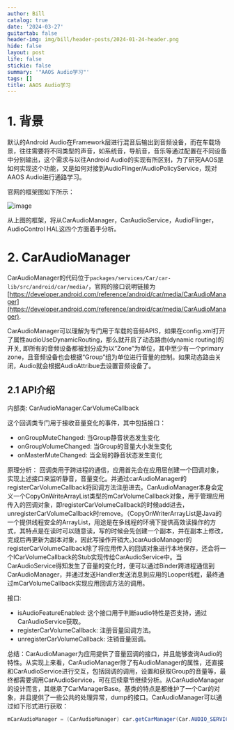 ```yaml
---
author: Bill
catalog: true
date: '2024-03-27'
guitartab: false
header-img: img/bill/header-posts/2024-01-24-header.png
hide: false
layout: post
life: false
stickie: false
summary: '"AAOS Audio学习"'
tags: []
title: AAOS Audio学习
---
```

# 1. 背景

默认的Android Audio在Framework层进行混音后输出到音频设备，而在车载场景，往往需要将不同类型的声音，如系统音，导航音，音乐等通过配置在不同设备中分别输出，这个需求与以往Android Audio的实现有所区别，为了研究AAOS是如何实现这个功能，又是如何对接到AudioFlinger/AudioPolicyService，现对AAOS Audio进行通路学习。

官网的框架图如下所示：

![image](https://source.android.com/static/docs/automotive/images/14-audio-01.png?hl=zh-cn)

从上图的框架，将从CarAudioManager，CarAudioService，AudioFlinger，AudioControl HAL这四个方面着手分析。

# 2. CarAudioManager

CarAudioManager的代码位于`packages/services/Car/car-lib/src/android/car/media/`，官网的接口说明链接为[https://developer.android.com/reference/android/car/media/CarAudioManager](https://developer.android.com/reference/android/car/media/CarAudioManager).

CarAudioManager可以理解为专门用于车载的音频APIS，如果在config.xml打开了属性audioUseDynamicRouting，那么就开启了动态路由(dynamic routing)的开关, 即所有的音频设备都被划分成为以“Zone”为单位，其中至少有一个primary zone，且音频设备也会根据“Group”组为单位进行音量的控制。如果动态路由关闭，Audio就会根据AudioAttribue去设置音频设备了。

## 2.1 API介绍

内部类: CarAudioManager.CarVolumeCallback

这个回调类专门用于接收音量变化的事件，其中包括接口：

- onGroupMuteChanged: 当Group静音状态发生变化
- onGroupVolumeChanged: 当Group的音量大小发生变化
- onMasterMuteChanged: 当全局的静音状态发生变化

原理分析：
回调类用于跨进程的通信，应用首先会在应用层创建一个回调对象，实现上述接口来监听静音，音量变化。并通过carAudioManager的registerCarVolumeCallback将回调方法注册进去。CarAudioManager本身会定义一个CopyOnWriteArrayList类型的mCarVolumeCallback对象，用于管理应用传入的回调对象，即registerCarVolumeCallback的时候add进去，unregisterCarVolumeCallback时remove。（CopyOnWriterArrayList是Java的一个提供线程安全的ArrayList，用途是在多线程的环境下提供高效读操作的方式，其特点是在读时可以随意读，写的时候会先创建一个副本，并在副本上修改，完成后再更新为副本对象，因此写操作开销大。)carAudioManager的registerCarVolumeCallback除了将应用传入的回调对象进行本地保存，还会将一个ICarVolumeCallback的Stub实现传给CarAudioService中。当CarAudioService得知发生了音量的变化时，便可以通过Binder跨进程通信到CarAudioManager，并通过发送Handler发送消息到应用的Looper线程，最终通过mCarVolumeCallback实现应用回调方法的调用。

接口:

- isAudioFeatureEnabled: 这个接口用于判断audio特性是否支持，通过CarAudioService获取。
- registerCarVolumeCallback: 注册音量回调方法。
- unregisterCarVolumeCallback: 注销音量回调。


总结：CarAudioManager为应用提供了音量回调的接口，并且能够查询Audio的特性。从实现上来看，CarAudioManager除了有AudioManager的属性，还直接和CarAudioService进行交互，包括回调的调用，设置和获取Group的音量等，最终都需要调用CarAudioService，可在后续章节继续分析。从CarAudioManager的设计而言，其继承了CarManagerBase。基类的特点是都维护了一个Car的对象，并且提供了一些公共的处理异常，dump的接口。CarAudioManager可以通过如下形式进行获取：

```java
mCarAudioManager = (CarAudioManager) car.getCarManager(Car.AUDIO_SERVICE); 
```






